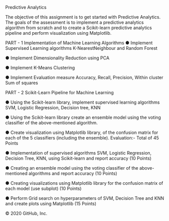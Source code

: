 Predictive Analytics

The objective of this assignment is to get started with Predictive Analytics. The goals of the assessment is to implement a predictive analytics algorithm from scratch and to create a Scikit-learn predictive analytics pipeline and perform visualization using Matplotlib.

PART - 1 Implementation of Machine Learning Algorithms ● Implement Supervised Learning algorithms K-NearestNeighbour and Random Forest

● Implement Dimensionality Reduction using PCA

● Implement K-Means Clustering

● Implement Evaluation measure Accuracy, Recall, Precision, Within cluster Sum of squares

PART - 2 Scikit-Learn Pipeline for Machine Learning

● Using the Scikit-learn library, implement supervised learning algorithms SVM, Logistic Regression, Decision tree, KNN

● Using the Scikit-learn library create an ensemble model using the voting classifier of the above-mentioned algorithm.

● Create visualization using Matplotlib library, of the confusion matrix for each of the 5 classifiers (including the ensemble). Evaluation:- Total of 45 Points

● Implementation of supervised algorithms SVM, Logistic Regression, Decision Tree, KNN, using Scikit-learn and report accuracy (10 Points)

● Creating an ensemble model using the voting classifier of the above-mentioned algorithms and report accuracy (10 Points)

● Creating visualizations using Matplotlib library for the confusion matrix of each model (use subplot) (10 Points)

● Perform Grid search on hyperparameters of SVM, Decision Tree and KNN and create plots using Matplotlib (15 Points)

© 2020 GitHub, Inc.